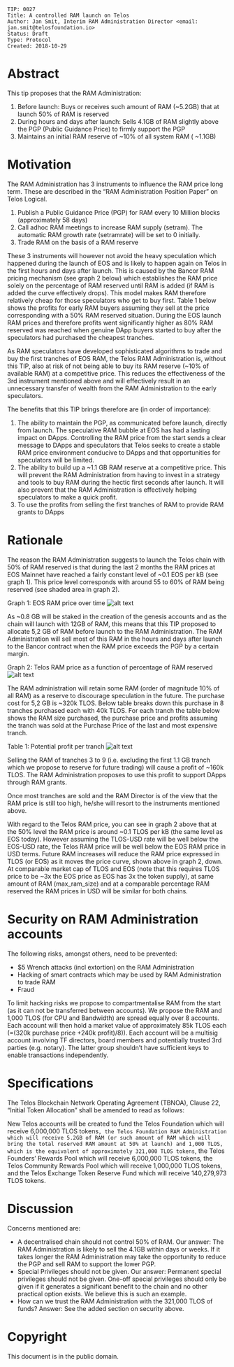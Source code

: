 	TIP: 0027
	Title: A controlled RAM launch on Telos
	Author: Jan Smit, Interim RAM Administration Director <email: jan.smit@telosfoundation.io>
	Status: Draft
	Type: Protocol
	Created: 2018-10-29	

# Abstract

This tip proposes that the RAM Administration:

1) Before launch: Buys or receives such amount of RAM (~5.2GB) that at launch 50% of RAM is reserved
2) During hours and days after launch: Sells 4.1GB of RAM slightly above the PGP (Public Guidance Price) to firmly support the PGP
3) Maintains an initial RAM reserve of ~10% of all system RAM ( ~1.1GB)

# Motivation

The RAM Administration has 3 instruments to influence the RAM price long term. These are described in the “RAM Administration Position Paper” on Telos Logical.

1) Publish a Public Guidance Price (PGP) for RAM every 10 Million blocks (approximately 58 days)
2) Call adhoc RAM meetings to increase RAM supply (setram). The automatic RAM growth rate (setramrate) will be set to 0 initially.
3) Trade RAM on the basis of a RAM reserve

These 3 instruments will however not avoid the heavy speculation which happened during the launch of EOS and is likely to happen again on Telos in the first hours and days after launch. This is caused by the Bancor RAM pricing mechanism (see graph 2 below) which establishes the RAM price solely on the percentage of RAM reserved until RAM is added (if RAM is added the curve effectively drops). This model makes RAM therefore relatively cheap for those speculators who get to buy first. Table 1 below shows the profits for early RAM buyers assuming they sell at the price corresponding with a 50% RAM reserved situation. During the EOS launch RAM prices and therefore profits went significantly higher as 80% RAM reserved was reached when genuine DApp buyers started to buy after the speculators had purchased the cheapest tranches.

As RAM speculators have developed sophisticated algorithms to trade and buy the first tranches of EOS RAM, the Telos RAM Administration is, without this TIP, also at risk of not being able to buy its RAM reserve (~10% of available RAM) at a competitive price. This reduces the effectiveness of the 3rd instrument mentioned above and will effectively result in an unnecessary transfer of wealth from the RAM Administration to the early speculators. 

The benefits that this TIP brings therefore are (in order of importance):
1) The ability to maintain the PGP, as communicated before launch, directly from launch. The speculative RAM bubble at EOS has had a lasting impact on DApps. Controlling the RAM price from the start sends a clear message to DApps and speculators that Telos seeks to create a stable RAM price environment conducive to DApps and that opportunities for speculators will be limited.   
2) The ability to build up a ~1.1 GB RAM reserve at a competitive price. This will prevent the RAM Administration from having to invest in a strategy and tools to buy RAM during the hectic first seconds after launch. It will also prevent that the RAM Administration is effectively helping speculators to make a quick profit.
3) To use the profits from selling the first tranches of RAM to provide RAM grants to DApps

# Rationale

The reason the RAM Administration suggests to launch the Telos chain with 50% of RAM reserved is that during the last 2 months the RAM prices at EOS Mainnet have reached a fairly constant level of ~0.1 EOS per kB (see graph 1). This price level corresponds with around 55 to 60% of RAM being reserved (see shaded area in graph 2).

Graph 1: EOS RAM price over time
![alt text](https://github.com/TallJanSmit/tips/blob/JanSmit-TIP-27-v2/EOS_RAM_price.png)

As ~0.8 GB will be staked in the creation of the genesis accounts and as the chain will launch with 12GB of RAM, this means that this TIP proposed to allocate 5,2 GB of RAM before launch to the RAM Administration. The RAM Administration will sell most of this RAM in the hours and days after launch to the Bancor contract when the RAM price exceeds the PGP by a certain margin.

Graph 2: Telos RAM price as a function of percentage of RAM reserved
![alt text](https://github.com/TallJanSmit/tips/blob/JanSmit-TIP-27-v2/TLOS_RAM_price.png)

The RAM administration will retain some RAM (order of magnitude 10% of all RAM) as a reserve to discourage speculation in the future. The purchase cost for 5,2 GB is ~320k TLOS. Below table breaks down this purchase in 8 tranches purchased each with 40k TLOS. For each tranch the table below shows the RAM size purchased, the purchase price and profits assuming the tranch was sold at the Purchase Price of the last and most expensive tranch.

Table 1: Potential profit per tranch
![alt text](https://github.com/TallJanSmit/tips/blob/JanSmit-TIP-27-v2/RAM_profits.png)

Selling the RAM of tranches 3 to 9 (i.e. excluding the first 1.1 GB tranch which we propose to reserve for future trading) will cause a profit of ~160k TLOS. The RAM Administration proposes to use this profit to support DApps through RAM grants.

Once most tranches are sold and the RAM Director is of the view that the RAM price is still too high, he/she will resort to the instruments mentioned above.

With regard to the Telos RAM price, you can see in graph 2 above that at the 50% level the RAM price is around ~0.1 TLOS per kB (the same level as EOS today). However assuming the TLOS-USD rate will be well below the EOS-USD rate, the Telos RAM price will be well below the EOS RAM price in USD terms. Future RAM increases will reduce the RAM price expressed in TLOS (or EOS) as it moves the price curve, shown above in graph 2, down. At comparable market cap of TLOS and EOS (note that this requires TLOS price to be ~3x the EOS price as EOS has 3x the token supply), at same amount of RAM (max_ram_size) and at a comparable percentage RAM reserved the RAM prices in USD will be similar for both chains.

# Security on RAM Administration accounts

The following risks, amongst others, need to be prevented:

- $5 Wrench attacks (incl extortion) on the RAM Administration
- Hacking of smart contracts which may be used by RAM Administration to trade RAM
- Fraud

To limit hacking risks we propose to compartmentalise RAM from the start (as it can not be transferred between accounts). We propose the RAM and 1,000 TLOS (for CPU and Bandwidth) are spread equally over 8 accounts. Each account will then hold a market value of approximately 85k TLOS each (=(320k purchase price +240k profit)/8)). Each account will be a multisig account involving TF directors, board members and potentially trusted 3rd parties (e.g. notary). The latter group shouldn’t have sufficient keys to enable transactions independently.

# Specifications

The Telos Blockchain Network Operating Agreement (TBNOA), Clause 22, “Initial Token Allocation” shall be amended to read as follows:

New Telos accounts will be created to fund the Telos Foundation which will receive 6,000,000 TLOS tokens`, the Telos Foundation RAM Administration which will receive 5.2GB of RAM (or such amount of RAM which will bring the total reserved RAM amount at 50% at launch) and 1,000 TLOS, which is the equivalent of approximately 321,000 TLOS tokens`, the Telos Founders’ Rewards Pool which will receive 6,000,000 TLOS tokens, the Telos Community Rewards Pool which will receive 1,000,000 TLOS tokens, and the Telos Exchange Token Reserve Fund which will receive 140,279,973 TLOS tokens.

# Discussion
Concerns mentioned are:
- A decentralised chain should not control 50% of RAM. Our answer: The RAM Administration is likely to sell the 4.1GB within days or weeks. If it takes longer the RAM Administration may take the opportunity to reduce the PGP and sell RAM to support the lower PGP.
- Special Privileges should not be given. Our answer: Permanent special privileges should not be given. One-off special privileges should only be given if it generates a significant benefit to the chain and no other practical option exists. We believe this is such an example.
- How can we trust the RAM Administration with the 321,000 TLOS of funds? Answer: See the added section on security above.

# Copyright
This document is in the public domain.
